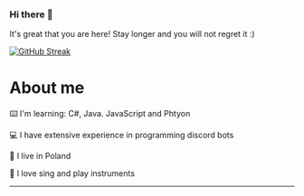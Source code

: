 ### Hi there 👋

It's great that you are here! Stay longer and you will not regret it :)

[![GitHub Streak](https://github-readme-streak-stats.herokuapp.com/?user=Millllllllosz&theme=dark)](https://git.io/streak-stats)
# About me

⌨️ I'm learning: C#, Java. JavaScript and Phtyon

💻 I have extensive experience in programming discord bots

🍳 I live in Poland

🎵 I love sing and play instruments

------
